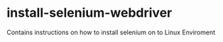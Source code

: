# install-selenium-webdriver
Contains instructions on how to install selenium on to Linux Enviroment



